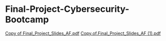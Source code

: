 # Final-Project-Cybersecurity-Bootcamp
[Copy of Final_Project_Slides_AF.pdf](https://github.com/Sicario45/Final-Project-Cybersecurity-Bootcamp/files/7622475/Copy.of.Final_Project_Slides_AF.pdf)
[Copy.of.Final_Project_Slides_AF (1).pdf](https://github.com/Sicario45/Final-Project-Cybersecurity-Bootcamp/files/7622481/Copy.of.Final_Project_Slides_AF.1.pdf)
